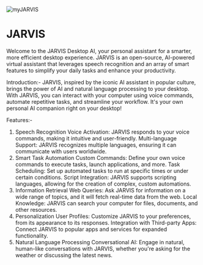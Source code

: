![myJARVIS](https://github.com/ankitaasamal/Smart-AI-Desktop-Assistant/assets/106763739/da9c7134-f18e-4607-8846-817d0574c2a7)


# JARVIS
Welcome to the JARVIS Desktop AI, your personal assistant for a smarter, more efficient desktop experience. JARVIS is an open-source, AI-powered virtual assistant that leverages speech recognition and an array of smart features to simplify your daily tasks and enhance your productivity.


Introduction:-
JARVIS, inspired by the iconic AI assistant in popular culture, brings the power of AI and natural language processing to your desktop. With JARVIS, you can interact with your computer using voice commands, automate repetitive tasks, and streamline your workflow. It's your own personal AI companion right on your desktop!

Features:-
1. Speech Recognition
Voice Activation: JARVIS responds to your voice commands, making it intuitive and user-friendly.
Multi-language Support: JARVIS recognizes multiple languages, ensuring it can communicate with users worldwide.
2. Smart Task Automation
Custom Commands: Define your own voice commands to execute tasks, launch applications, and more.
Task Scheduling: Set up automated tasks to run at specific times or under certain conditions.
Script Integration: JARVIS supports scripting languages, allowing for the creation of complex, custom automations.
3. Information Retrieval
Web Queries: Ask JARVIS for information on a wide range of topics, and it will fetch real-time data from the web.
Local Knowledge: JARVIS can search your computer for files, documents, and other resources.
4. Personalization
User Profiles: Customize JARVIS to your preferences, from its appearance to its responses.
Integration with Third-party Apps: Connect JARVIS to popular apps and services for expanded functionality.
5. Natural Language Processing
Conversational AI: Engage in natural, human-like conversations with JARVIS, whether you're asking for the weather or discussing the latest news.
